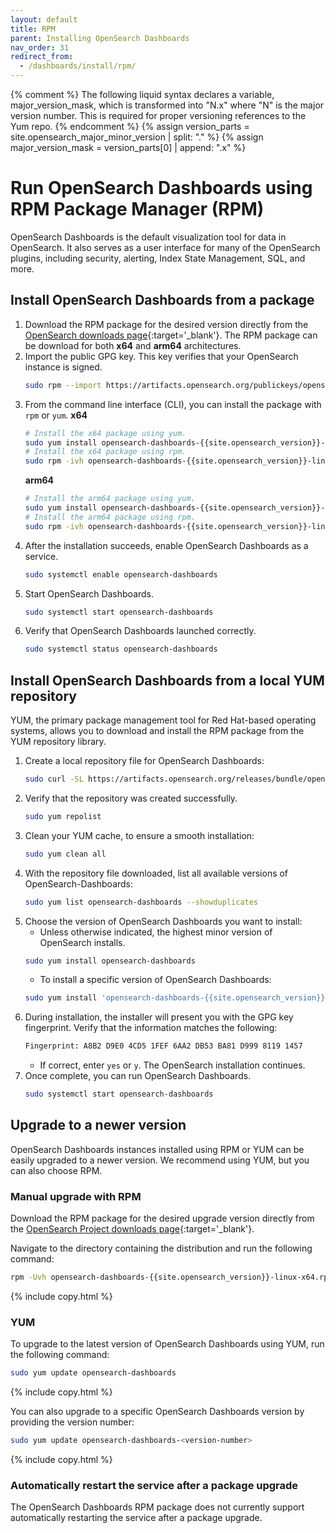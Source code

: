```yaml
---
layout: default
title: RPM
parent: Installing OpenSearch Dashboards
nav_order: 31
redirect_from: 
  - /dashboards/install/rpm/
---
```


{% comment %}
The following liquid syntax declares a variable, major_version_mask, which is transformed into "N.x" where "N" is the major version number. This is required for proper versioning references to the Yum repo.
{% endcomment %}
{% assign version_parts = site.opensearch_major_minor_version | split: "." %}
{% assign major_version_mask = version_parts[0] | append: ".x" %}

# Run OpenSearch Dashboards using RPM Package Manager (RPM)

OpenSearch Dashboards is the default visualization tool for data in OpenSearch. It also serves as a user interface for many of the OpenSearch plugins, including security, alerting, Index State Management, SQL, and more.

## Install OpenSearch Dashboards from a package

1. Download the RPM package for the desired version directly from the [OpenSearch downloads page](https://opensearch.org/downloads.html){:target='\_blank'}. The RPM package can be download for both **x64** and **arm64** architectures.
1. Import the public GPG key. This key verifies that your OpenSearch instance is signed.
    ```bash
    sudo rpm --import https://artifacts.opensearch.org/publickeys/opensearch-release.pgp
    ```
1. From the command line interface (CLI), you can install the package with `rpm` or `yum`.
    **x64**
    ```bash
    # Install the x64 package using yum.
    sudo yum install opensearch-dashboards-{{site.opensearch_version}}-linux-x64.rpm
    # Install the x64 package using rpm.
    sudo rpm -ivh opensearch-dashboards-{{site.opensearch_version}}-linux-x64.rpm
    ```
    **arm64**
    ```bash
    # Install the arm64 package using yum.
    sudo yum install opensearch-dashboards-{{site.opensearch_version}}-linux-arm64.rpm
    # Install the arm64 package using rpm.
    sudo rpm -ivh opensearch-dashboards-{{site.opensearch_version}}-linux-arm64.rpm
    ```
1. After the installation succeeds, enable OpenSearch Dashboards as a service.
    ```bash
    sudo systemctl enable opensearch-dashboards
    ```
1. Start OpenSearch Dashboards.
    ```bash
    sudo systemctl start opensearch-dashboards
    ```
1. Verify that OpenSearch Dashboards launched correctly.
    ```bash
    sudo systemctl status opensearch-dashboards
    ```

## Install OpenSearch Dashboards from a local YUM repository

YUM, the primary package management tool for Red Hat-based operating systems, allows you to download and install the RPM package from the YUM repository library. 

1. Create a local repository file for OpenSearch Dashboards:
   ```bash
   sudo curl -SL https://artifacts.opensearch.org/releases/bundle/opensearch-dashboards/{{major_version_mask}}/opensearch-dashboards-{{major_version_mask}}.repo -o /etc/yum.repos.d/opensearch-dashboards-{{major_version_mask}}.repo
   ```
1. Verify that the repository was created successfully.
    ```bash
    sudo yum repolist
    ```
1. Clean your YUM cache, to ensure a smooth installation:
   ```bash
   sudo yum clean all
   ```
1. With the repository file downloaded, list all available versions of OpenSearch-Dashboards:
   ```bash
   sudo yum list opensearch-dashboards --showduplicates
   ```
1. Choose the version of OpenSearch Dashboards you want to install: 
   - Unless otherwise indicated, the highest minor version of OpenSearch installs.
   ```bash
   sudo yum install opensearch-dashboards
   ```
   - To install a specific version of OpenSearch Dashboards:
   ```bash
   sudo yum install 'opensearch-dashboards-{{site.opensearch_version}}'
   ```
1. During installation, the installer will present you with the GPG key fingerprint. Verify that the information matches the following:
   ```bash
   Fingerprint: A8B2 D9E0 4CD5 1FEF 6AA2 DB53 BA81 D999 8119 1457
   ```
    - If correct, enter `yes` or `y`. The OpenSearch installation continues.
1. Once complete, you can run OpenSearch Dashboards.
    ```bash
    sudo systemctl start opensearch-dashboards
    ```

## Upgrade to a newer version

OpenSearch Dashboards instances installed using RPM or YUM can be easily upgraded to a newer version. We recommend using YUM, but you can also choose RPM.


### Manual upgrade with RPM

Download the RPM package for the desired upgrade version directly from the [OpenSearch Project downloads page](https://opensearch.org/downloads.html){:target='\_blank'}.

Navigate to the directory containing the distribution and run the following command:

```bash
rpm -Uvh opensearch-dashboards-{{site.opensearch_version}}-linux-x64.rpm
```
{% include copy.html %}

### YUM

To upgrade to the latest version of OpenSearch Dashboards using YUM, run the following command:

```bash
sudo yum update opensearch-dashboards
```
{% include copy.html %}

You can also upgrade to a specific OpenSearch Dashboards version by providing the version number:
 
 ```bash
 sudo yum update opensearch-dashboards-<version-number>
 ```
 {% include copy.html %}

### Automatically restart the service after a package upgrade

The OpenSearch Dashboards RPM package does not currently support automatically restarting the service after a package upgrade.

